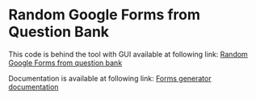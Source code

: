 # Random Google Forms from Question Bank

This code is behind the tool with GUI available at following link:
[Random Google Forms from question bank](https://script.google.com/macros/s/AKfycbyrqhHeYudSBPxqW-U_f8I-24sqYtFvnjDhTjPS4lLlQYECdc3z/exec)

Documentation is available at following link:
[Forms generator documentation](https://docs.google.com/document/d/1JC8sy0CAOUABYVAKi0vCMvOAvRhl9NgPNXtH-30xD9U/edit?usp=sharing)